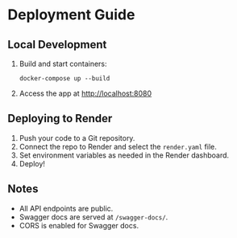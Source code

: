 # Deployment Guide

## Local Development

1. Build and start containers:
   ```
   docker-compose up --build
   ```

2. Access the app at [http://localhost:8080](http://localhost:8080)

## Deploying to Render

1. Push your code to a Git repository.
2. Connect the repo to Render and select the `render.yaml` file.
3. Set environment variables as needed in the Render dashboard.
4. Deploy!

## Notes

- All API endpoints are public.
- Swagger docs are served at `/swagger-docs/`.
- CORS is enabled for Swagger docs.